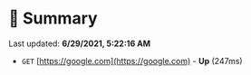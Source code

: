 # 📖 Summary
Last updated: **6/29/2021, 5:22:16 AM**

- `GET` [https://google.com](https://google.com) - **Up** (247ms)
